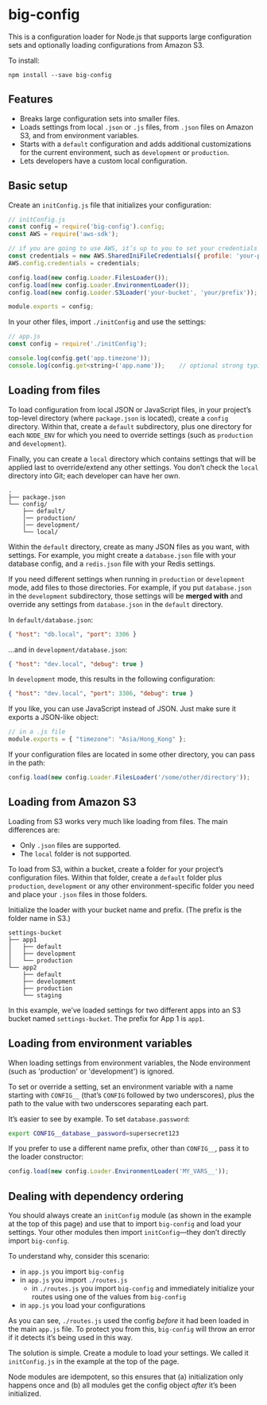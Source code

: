 # big-config

This is a configuration loader for Node.js that supports large configuration sets and optionally loading configurations from Amazon S3.

To install:

```
npm install --save big-config
```

## Features

* Breaks large configuration sets into smaller files.
* Loads settings from local `.json` or `.js` files, from `.json` files on Amazon S3, and from environment variables.
* Starts with a `default` configuration and adds additional customizations for the current environment, such as `development` or `production`.
* Lets developers have a custom local configuration.

## Basic setup

Create an `initConfig.js` file that initializes your configuration:

```javascript
// initConfig.js
const config = require('big-config').config;
const AWS = require('aws-sdk');

// if you are going to use AWS, it’s up to you to set your credentials first
const credentials = new AWS.SharedIniFileCredentials({ profile: 'your-profile' });
AWS.config.credentials = credentials;

config.load(new config.Loader.FilesLoader());
config.load(new config.Loader.EnvironmentLoader());
config.load(new config.Loader.S3Loader('your-bucket', 'your/prefix'));

module.exports = config;
```

In your other files, import `./initConfig` and use the settings:

```javascript
// app.js
const config = require('./initConfig');

console.log(config.get('app.timezone'));
console.log(config.get<string>('app.name'));    // optional strong typing in TypeScript
```

## Loading from files

To load configuration from local JSON or JavaScript files, in your project’s top-level directory (where `package.json` is located), create a `config` directory. Within that, create a `default` subdirectory, plus one directory for each `NODE_ENV` for which you need to override settings (such as `production` and `development`).

Finally, you can create a `local` directory which contains settings that will be applied last to override/extend any other settings. You don’t check the `local` directory into Git; each developer can have her own.

```
.
├── package.json
└── config/
    ├── default/
    │── production/
    │── development/
    └── local/
```

Within the `default` directory, create as many JSON files as you want, with settings. For example, you might create a `database.json` file with your database config, and a `redis.json` file with your Redis settings.

If you need different settings when running in `production` or `development` mode, add files to those directories. For example, if you put `database.json` in the `development` subdirectory, those settings will be **merged with** and override any settings from `database.json` in the `default` directory.

In `default/database.json`:

```json
{ "host": "db.local", "port": 3306 }
```

…and in `development/database.json`:

```json
{ "host": "dev.local", "debug": true }
```

In `development` mode, this results in the following configuration:

```json
{ "host": "dev.local", "port": 3306, "debug": true }
```

If you like, you can use JavaScript instead of JSON. Just make sure it exports a
JSON-like object:

```javascript
// in a .js file
module.exports = { "timezone": "Asia/Hong_Kong" };
```

If your configuration files are located in some other directory, you can pass in the path:

```javascript
config.load(new config.Loader.FilesLoader('/some/other/directory'));
```

## Loading from Amazon S3

Loading from S3 works very much like loading from files. The main differences are:

* Only `.json` files are supported.
* The `local` folder is not supported.

To load from S3, within a bucket, create a folder for your project’s configuration files. Within that folder, create a `default` folder plus `production`, `development` or any other environment-specific folder you need and place your `.json` files in those folders.

Initialize the loader with your bucket name and prefix. (The prefix is the folder name in S3.)

```
settings-bucket
├── app1
│   ├── default
│   ├── development
│   └── production
└── app2
    ├── default
    ├── development
    ├── production
    └── staging
```

In this example, we’ve loaded settings for two different apps into an S3 bucket named `settings-bucket`. The prefix for App 1 is `app1`.

## Loading from environment variables

When loading settings from environment variables, the Node environment (such as 'production' or 'development') is ignored.

To set or override a setting, set an environment variable with a name starting with `CONFIG__` (that’s `CONFIG` followed by two underscores), plus the path to the value with two underscores separating each part.

It’s easier to see by example. To set `database.password`:

```bash
export CONFIG__database__password=supersecret123
```

If you prefer to use a different name prefix, other than `CONFIG__`, pass it to the loader constructor:

```javascript
config.load(new config.Loader.EnvironmentLoader('MY_VARS__'));
```

## Dealing with dependency ordering

You should always create an `initConfig` module (as shown in the example at the top of this page) and use that to import `big-config` and load your settings. Your other modules then import `initConfig`—they don’t directly import `big-config`.

To understand why, consider this scenario:

* in `app.js` you import `big-config`
* in `app.js` you import `./routes.js`
    * in `./routes.js` you import `big-config` and immediately initialize your routes using one of the values from `big-config`
* in `app.js` you load your configurations

As you can see, `./routes.js` used the config _before_ it had been loaded in the main `app.js` file. To protect you from this, `big-config` will throw an error if it detects it’s being used in this way.

The solution is simple. Create a module to load your settings. We called it `initConfig.js` in the example at the top of the page.

Node modules are idempotent, so this ensures that (a) initialization only happens once and (b) all modules get the config object _after_ it’s been initialized.
